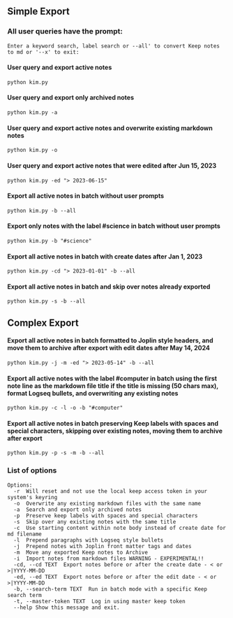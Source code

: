 ## Simple Export

### All user queries have the prompt:
`Enter a keyword search, label search or --all' to convert Keep notes to md or '--x' to exit:`

#### User query and export active notes
`python kim.py`

#### User query and export only archived notes
`python kim.py -a`

#### User query and export active notes and overwrite existing markdown notes
`python kim.py -o`

#### User query and export active notes that were edited after Jun 15, 2023
`python kim.py -ed "> 2023-06-15"`

#### Export all active notes in batch without user prompts
`python kim.py -b --all`

#### Export only notes with the label #science in batch without user prompts
`python kim.py -b "#science"`

#### Export all active notes in batch with create dates after Jan 1, 2023
`python kim.py -cd "> 2023-01-01" -b --all`

#### Export all active notes in batch and skip over notes already exported
`python kim.py -s -b --all`


## Complex Export
#### Export all active notes in batch formatted to Joplin style headers, and move them to archive after export with edit dates after May 14, 2024
`python kim.py -j -m -ed "> 2023-05-14" -b --all`

#### Export all active notes with the label #computer in batch using the first note line as the markdown file title if the title is missing (50 chars max), format Logseq bullets, and overwriting any existing notes
`python kim.py -c -l -o -b "#computer"`

#### Export all active notes in batch preserving Keep labels with spaces and special characters, skipping over existing notes, moving them to archive after export
`python kim.py -p -s -m -b --all`

### List of options
```
Options:
  -r  Will reset and not use the local keep access token in your system's keyring  
  -o  Overwrite any existing markdown files with the same name  
  -a  Search and export only archived notes  
  -p  Preserve keep labels with spaces and special characters  
  -s  Skip over any existing notes with the same title  
  -c  Use starting content within note body instead of create date for md filename  
  -l  Prepend paragraphs with Logseq style bullets  
  -j  Prepend notes with Joplin front matter tags and dates  
  -m  Move any exported Keep notes to Archive  
  -i  Import notes from markdown files WARNING - EXPERIMENTAL!!  
  -cd, --cd TEXT  Export notes before or after the create date - < or >|YYYY-MM-DD  
  -ed, --ed TEXT  Export notes before or after the edit date - < or >|YYYY-MM-DD  
  -b, --search-term TEXT  Run in batch mode with a specific Keep search term  
  -t, --master-token TEXT  Log in using master keep token
  --help Show this message and exit.
```
